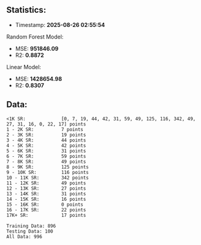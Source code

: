 <!--START_SECTION:metrics-->
## Statistics:
 - Timestamp: **2025-08-26 02:55:54**

Random Forest Model:
 - MSE: **951846.09**
 - R2: **0.8872**

Linear Model:
 - MSE: **1428654.98**
 - R2: **0.8307**

## Data:
```text
<1K SR:				[0, 7, 19, 44, 42, 31, 59, 49, 125, 116, 342, 49, 27, 31, 16, 0, 22, 17] points		
1 - 2K SR:			7 points		
2 - 3K SR:			19 points		
3 - 4K SR:			44 points		
4 - 5K SR:			42 points		
5 - 6K SR:			31 points		
6 - 7K SR:			59 points		
7 - 8K SR:			49 points		
8 - 9K SR:			125 points		
9 - 10K SR:			116 points		
10 - 11K SR:		342 points		
11 - 12K SR:		49 points		
12 - 13K SR:		27 points		
13 - 14K SR:		31 points		
14 - 15K SR:		16 points		
15 - 16K SR:		0 points		
16 - 17K SR:		22 points		
17K+ SR:			17 points		

Training Data: 896
Testing Data: 100
All Data: 996
```
<!--END_SECTION:metrics-->
